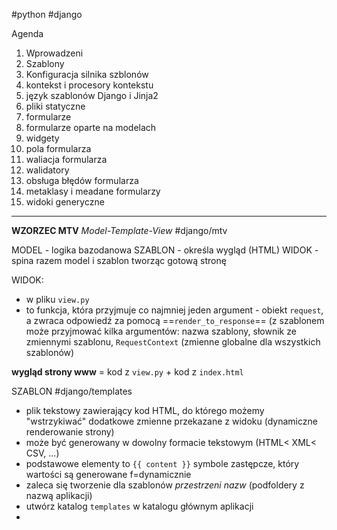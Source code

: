 #python #django 

Agenda
1. Wprowadzeni
2. Szablony
3. Konfiguracja silnika szblonów
4. kontekst i procesory kontekstu
5. język szablonów Django i Jinja2
6. pliki statyczne
7. formularze
8. formularze oparte na modelach
9. widgety
10. pola formularza
11. waliacja formularza
12. walidatory
13. obsługa błędów formularza
14. metaklasy i meadane formularzy
15. widoki generyczne

--------------
**WZORZEC MTV** *Model-Template-View*
#django/mtv

MODEL - logika bazodanowa
SZABLON - określa wygląd (HTML)
WIDOK - spina razem model i szablon tworząc gotową stronę

WIDOK:
- w pliku `view.py` 
- to funkcja, która przyjmuje co najmniej jeden argument - obiekt `request`, a zwraca odpowiedź za pomocą ==`render_to_response`== (z szablonem może przyjmować kilka argumentów: nazwa szablony, słownik ze zmiennymi szablonu, `RequestContext` (zmienne globalne dla wszystkich szablonów)

**wygląd strony www** = kod z `view.py` + kod z `index.html`

SZABLON
#django/templates 
- plik tekstowy zawierający kod HTML, do którego możemy "wstrzykiwać" dodatkowe zmienne przekazane z widoku (dynamiczne renderowanie strony)
- może być generowany w dowolny formacie tekstowym (HTML< XML< CSV, ...)
- podstawowe elementy to `{{ content }}` symbole zastępcze, który wartości są generowane f=dynamicznie
- zaleca się tworzenie dla szablonów *przestrzeni nazw* (podfoldery z nazwą aplikacji)
- utwórz katalog `templates` w katalogu głównym aplikacji
- 





